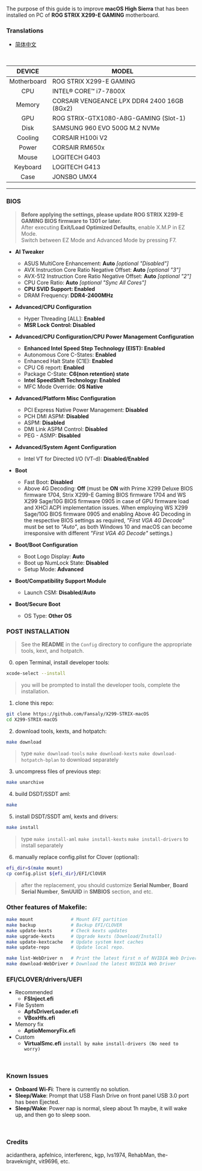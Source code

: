 The purpose of this guide is to improve **macOS High Sierra** that has been installed on PC of **ROG STRIX X299-E GAMING** motherboard.

### Translations
- [简体中文](README.zh_CN.md)

&nbsp;

DEVICE | MODEL
:-: | -
Motherboard | ROG STRIX X299-E GAMING
CPU | INTEL® CORE™ i7-7800X
Memory | CORSAIR VENGEANCE LPX DDR4 2400 16GB (8Gx2)
GPU | ROG STRIX-GTX1080-A8G-GAMING (Slot-1)
Disk | SAMSUNG 960 EVO 500G M.2 NVMe
Cooling | CORSAIR H100i V2
Power | CORSAIR RM650x
Mouse | LOGITECH G403
Keyboard | LOGITECH G413
Case | JONSBO UMX4

---

### BIOS
> **Before applying the settings, please update ROG STRIX X299-E GAMING BIOS firmware to 1301 or later.**  
> After executing **Exit/Load Optimized Defaults**, enable X.M.P in EZ Mode.  
> Switch between EZ Mode and Advanced Mode by pressing F7.

- **AI Tweaker**
  - ASUS MultiCore Enhancement: **Auto** *[optional "Disabled"]*
  - AVX Instruction Core Ratio Negative Offset: **Auto** *[optional "3"]*
  - AVX-512 Instruction Core Ratio Negative Offset: **Auto** *[optional "2"]*
  - CPU Core Ratio: **Auto** *[optional "Sync All Cores"]*
  - **CPU SVID Support: Enabled**
  - DRAM Frequency: **DDR4-2400MHz**

- **Advanced/CPU Configuration**
  - Hyper Threading [ALL]: **Enabled**
  - **MSR Lock Control: Disabled**

- **Advanced/CPU Configuration/CPU Power Management Configuration**
  - **Enhanced Intel Speed Step Technology (EIST): Enabled**
  - Autonomous Core C-States: **Enabled**
  - Enhanced Halt State (C1E): **Enabled**
  - CPU C6 report: **Enabled**
  - Package C-State: **C6(non retention) state**
  - **Intel SpeedShift Technology: Enabled**
  - MFC Mode Override: **OS Native**

- **Advanced/Platform Misc Configuration**
  - PCI Express Native Power Management: **Disabled**
  - PCH DMI ASPM: **Disabled**
  - ASPM: **Disabled**
  - DMI Link ASPM Control: **Disabled**
  - PEG - ASMP: **Disabled**

- **Advanced/System Agent Configuration**
  - Intel VT for Directed I/O (VT-d): **Disabled/Enabled**

- **Boot**
  - Fast Boot: **Disabled**
  - Above 4G Decoding: **Off** (must be **ON** with Prime X299 Deluxe BIOS firmware 1704, Strix X299-E Gaming BIOS firmware 1704 and WS X299 Sage/10G BIOS firmware 0905 in case of GPU firmware load and XHCI ACPI implementation issues. When employing WS X299 Sage/10G BIOS firmware 0905 and enabling Above 4G Decoding in the respective BIOS settings as required, _"First VGA 4G Decode"_ must be set to _"Auto"_, as both Windows 10 and macOS can become irresponsive with different _"First VGA 4G Decode"_ settings.)

- **Boot/Boot Configuration**
  - Boot Logo Display: **Auto**
  - Boot up NumLock State: **Disabled**
  - Setup Mode: **Advanced**

- **Boot/Compatibility Support Module**
  - Launch CSM: **Disabled/Auto**

- **Boot/Secure Boot**
  - OS Type: **Other OS**

### POST INSTALLATION
> See the **README** in the `Config` directory to configure the appropriate tools, kext, and hotpatch.

0. open Terminal, install developer tools:
```sh
xcode-select --install
```
> you will be prompted to install the developer tools, complete the installation.

1. clone this repo:
```sh
git clone https://github.com/Fansaly/X299-STRIX-macOS
cd X299-STRIX-macOS
```
2. download tools, kexts, and hotpatch:
```sh
make download
```
> type `make download-tools` `make download-kexts` `make download-hotpatch-bplan` to download separately
3. uncompress files of previous step:
```sh
make unarchive
```
4. build DSDT/SSDT aml:
```sh
make
```
5. install DSDT/SSDT aml, kexts and drivers:
```sh
make install
```
> type `make install-aml` `make install-kexts` `make install-drivers` to install separately
6. manually replace config.plist for Clover (optional):
```sh
efi_dir=$(make mount)
cp config.plist ${efi_dir}/EFI/ClOVER
```
> after the replacement, you should customize **Serial Number**, **Board Serial Number**, **SmUUID** in **SMBIOS** section, and etc.

### Other features of Makefile:
```sh
make mount              # Mount EFI partition
make backup             # Backup EFI/CLOVER
make update-kexts       # Check kexts updates
make upgrade-kexts      # Upgrade kexts (Download/Install)
make update-kextcache   # Update system kext caches
make update-repo        # Update local repo.

make list-WebDriver n   # Print the latest first n of NVIDIA Web Driver info.
make download-WebDriver # Download the latest NVIDIA Web Driver
```

### EFI/CLOVER/drivers/UEFI
  - Recommended
    - **FSInject.efi**
  - File System
    - **ApfsDriverLoader.efi**
    - **VBoxHfs.efi**
  - Memory fix
    - **AptioMemoryFix.efi**
  - Custom
    - **VirtualSmc.efi** `install by make install-drivers (No need to worry)`

&nbsp;

### Known Issues
- **Onboard Wi-Fi**: There is currently no solution.
- **Sleep/Wake**: Prompt that USB Flash Drive on front panel USB 3.0 port has been Ejected.
- **Sleep/Wake**: Power nap is normal, sleep about 1h maybe, it will wake up, and then go to sleep soon.

&nbsp;

### Credits
acidanthera, apfelnico, interferenc, kgp, lvs1974, RehabMan, the-braveknight, vit9696, etc.
